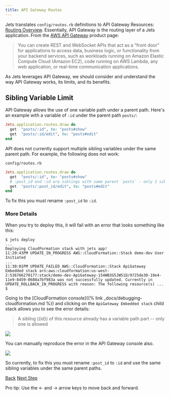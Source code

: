 ```yaml
---
title: API Gateway Routes
---
```


Jets translates `config/routes.rb` definitions to API Gateway Resources: [Routing Overview](http://rubyonjets.com/docs/routing-overview/). Essentially, API Gateway is the routing layer of a Jets application.  From the [AWS API Gateway](https://aws.amazon.com/api-gateway/) product page:

>  You can create REST and WebSocket APIs that act as a “front door” for applications to access data, business logic, or functionality from your backend services, such as workloads running on Amazon Elastic Compute Cloud (Amazon EC2), code running on AWS Lambda, any web application, or real-time communication applications.

As Jets leverages API Gateway, we should consider and understand the way API Gateway works, its limits, and its benefits.

## Sibling Variable Limit

API Gateway allows the use of one variable path under a parent path. Here's an example with a variable of `:id` under the parent path `posts/`:

```ruby
Jets.application.routes.draw do
  get  "posts/:id", to: "posts#show"
  get  "posts/:id/edit", to: "posts#edit"
end
```

API does not currently support multiple sibling variables under the same parent path. For example, the following does not work:

`config/routes.rb`

```ruby
Jets.application.routes.draw do
  get  "posts/:id", to: "posts#show"
  # :post_id and :id are siblings with same parent `posts` - only 1 sibling variable is allowed
  get  "posts/:post_id/edit", to: "posts#edit"
end
```

To fix this you must rename `:post_id` to `:id`.

### More Details

When you try to deploy this, it will fail with an error that looks something like this:

    $ jets deploy
    ...
    Deploying CloudFormation stack with jets app!
    11:29:43PM UPDATE_IN_PROGRESS AWS::CloudFormation::Stack demo-dev User Initiated
    ...
    11:30:01PM UPDATE_FAILED AWS::CloudFormation::Stack ApiGateway Embedded stack arn:aws:cloudformation:us-west-2:536766270177:stack/demo-dev-ApiGateway-154WB3G5JW51D/9725de30-19e4-11e9-8459-0688a7bf983a was not successfully updated. Currently in UPDATE_ROLLBACK_IN_PROGRESS with reason: The following resource(s) ...
    $

Going to the [CloudFormation console]({% link _docs/debugging-cloudformation.md %}) and clicking on the `ApiGateway Embedded stack` child stack allows you to see the error details:

> A sibling ({id}) of this resource already has a variable path part -- only one is allowed

![](/img/docs/cloudformation-multiple-variables-path-error.png)

You can manually reproduce the error in the API Gateway console also.

![](/img/docs/api-gateway-multiple-variables-path-error.png)

So currently, to fix this you must rename `:post_id` to `:id` and use the same sibling variables under the same parent paths.

<a id="prev" class="btn btn-basic" href="{% link _docs/considerations.md %}">Back</a>
<a id="next" class="btn btn-primary" href="{% link _docs/articles.md %}">Next Step</a>
<p class="keyboard-tip">Pro tip: Use the <- and -> arrow keys to move back and forward.</p>
